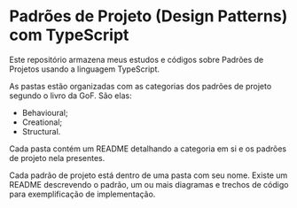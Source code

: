 # Padrões de Projeto (Design Patterns) com TypeScript

Este repositório armazena meus estudos e códigos sobre Padrões de Projetos usando a linguagem TypeScript.

As pastas estão organizadas com as categorias dos padrões de projeto segundo o livro da GoF. São elas:
- Behavioural;
- Creational;
- Structural.

Cada pasta contém um README detalhando a categoria em si e os padrões de projeto nela presentes.

Cada padrão de projeto está dentro de uma pasta com seu nome. Existe um README descrevendo o padrão, um ou mais diagramas e trechos de código para exemplificação de implementação.
